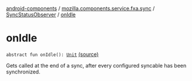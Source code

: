 [android-components](../../index.md) / [mozilla.components.service.fxa.sync](../index.md) / [SyncStatusObserver](index.md) / [onIdle](./on-idle.md)

# onIdle

`abstract fun onIdle(): `[`Unit`](https://kotlinlang.org/api/latest/jvm/stdlib/kotlin/-unit/index.html) [(source)](https://github.com/mozilla-mobile/android-components/blob/master/components/service/firefox-accounts/src/main/java/mozilla/components/service/fxa/sync/SyncManager.kt#L29)

Gets called at the end of a sync, after every configured syncable has been synchronized.


